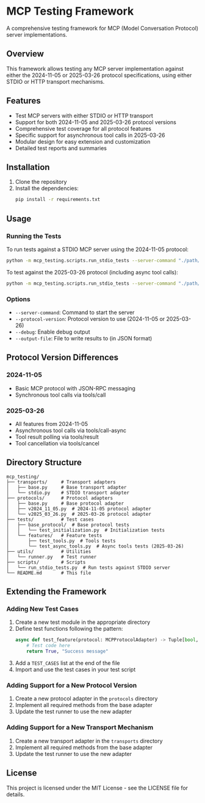# MCP Testing Framework

A comprehensive testing framework for MCP (Model Conversation Protocol) server implementations.

## Overview

This framework allows testing any MCP server implementation against either the 2024-11-05 or 2025-03-26 protocol specifications, using either STDIO or HTTP transport mechanisms.

## Features

- Test MCP servers with either STDIO or HTTP transport
- Support for both 2024-11-05 and 2025-03-26 protocol versions
- Comprehensive test coverage for all protocol features
- Specific support for asynchronous tool calls in 2025-03-26
- Modular design for easy extension and customization
- Detailed test reports and summaries

## Installation

1. Clone the repository
2. Install the dependencies:
   ```bash
   pip install -r requirements.txt
   ```

## Usage

### Running the Tests

To run tests against a STDIO MCP server using the 2024-11-05 protocol:

```bash
python -m mcp_testing.scripts.run_stdio_tests --server-command "./path/to/server" --protocol-version 2024-11-05 --debug
```

To test against the 2025-03-26 protocol (including async tool calls):

```bash
python -m mcp_testing.scripts.run_stdio_tests --server-command "./path/to/server" --protocol-version 2025-03-26 --debug
```

### Options

- `--server-command`: Command to start the server
- `--protocol-version`: Protocol version to use (2024-11-05 or 2025-03-26)
- `--debug`: Enable debug output
- `--output-file`: File to write results to (in JSON format)

## Protocol Version Differences

### 2024-11-05
- Basic MCP protocol with JSON-RPC messaging
- Synchronous tool calls via tools/call

### 2025-03-26
- All features from 2024-11-05
- Asynchronous tool calls via tools/call-async
- Tool result polling via tools/result
- Tool cancellation via tools/cancel

## Directory Structure

```
mcp_testing/
├── transports/     # Transport adapters
│   ├── base.py     # Base transport adapter
│   └── stdio.py    # STDIO transport adapter
├── protocols/      # Protocol adapters
│   ├── base.py     # Base protocol adapter
│   ├── v2024_11_05.py  # 2024-11-05 protocol adapter
│   └── v2025_03_26.py  # 2025-03-26 protocol adapter
├── tests/          # Test cases
│   ├── base_protocol/  # Base protocol tests
│   │   └── test_initialization.py  # Initialization tests
│   └── features/   # Feature tests
│       ├── test_tools.py  # Tools tests
│       └── test_async_tools.py  # Async tools tests (2025-03-26)
├── utils/          # Utilities
│   └── runner.py   # Test runner
├── scripts/        # Scripts
│   └── run_stdio_tests.py  # Run tests against STDIO server
└── README.md       # This file
```

## Extending the Framework

### Adding New Test Cases

1. Create a new test module in the appropriate directory
2. Define test functions following the pattern:
   ```python
   async def test_feature(protocol: MCPProtocolAdapter) -> Tuple[bool, str]:
       # Test code here
       return True, "Success message"
   ```
3. Add a `TEST_CASES` list at the end of the file
4. Import and use the test cases in your test script

### Adding Support for a New Protocol Version

1. Create a new protocol adapter in the `protocols` directory
2. Implement all required methods from the base adapter
3. Update the test runner to use the new adapter

### Adding Support for a New Transport Mechanism

1. Create a new transport adapter in the `transports` directory
2. Implement all required methods from the base adapter
3. Update the test runner to use the new adapter

## License

This project is licensed under the MIT License - see the LICENSE file for details. 